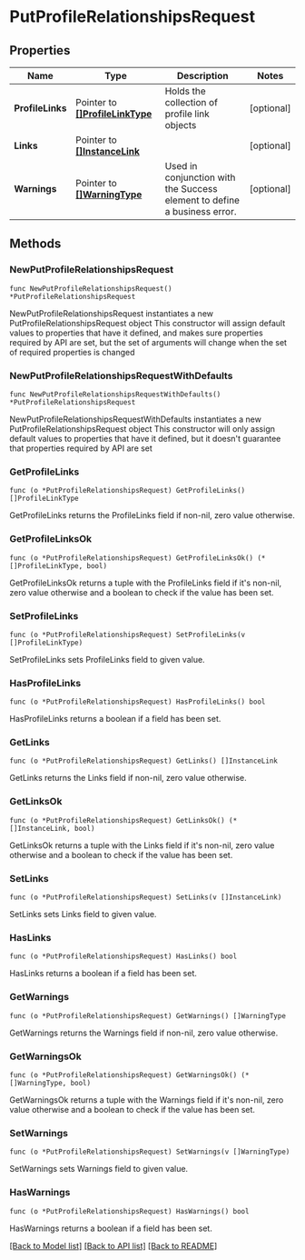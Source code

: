 # PutProfileRelationshipsRequest

## Properties

Name | Type | Description | Notes
------------ | ------------- | ------------- | -------------
**ProfileLinks** | Pointer to [**[]ProfileLinkType**](ProfileLinkType.md) | Holds the collection of profile link objects | [optional] 
**Links** | Pointer to [**[]InstanceLink**](InstanceLink.md) |  | [optional] 
**Warnings** | Pointer to [**[]WarningType**](WarningType.md) | Used in conjunction with the Success element to define a business error. | [optional] 

## Methods

### NewPutProfileRelationshipsRequest

`func NewPutProfileRelationshipsRequest() *PutProfileRelationshipsRequest`

NewPutProfileRelationshipsRequest instantiates a new PutProfileRelationshipsRequest object
This constructor will assign default values to properties that have it defined,
and makes sure properties required by API are set, but the set of arguments
will change when the set of required properties is changed

### NewPutProfileRelationshipsRequestWithDefaults

`func NewPutProfileRelationshipsRequestWithDefaults() *PutProfileRelationshipsRequest`

NewPutProfileRelationshipsRequestWithDefaults instantiates a new PutProfileRelationshipsRequest object
This constructor will only assign default values to properties that have it defined,
but it doesn't guarantee that properties required by API are set

### GetProfileLinks

`func (o *PutProfileRelationshipsRequest) GetProfileLinks() []ProfileLinkType`

GetProfileLinks returns the ProfileLinks field if non-nil, zero value otherwise.

### GetProfileLinksOk

`func (o *PutProfileRelationshipsRequest) GetProfileLinksOk() (*[]ProfileLinkType, bool)`

GetProfileLinksOk returns a tuple with the ProfileLinks field if it's non-nil, zero value otherwise
and a boolean to check if the value has been set.

### SetProfileLinks

`func (o *PutProfileRelationshipsRequest) SetProfileLinks(v []ProfileLinkType)`

SetProfileLinks sets ProfileLinks field to given value.

### HasProfileLinks

`func (o *PutProfileRelationshipsRequest) HasProfileLinks() bool`

HasProfileLinks returns a boolean if a field has been set.

### GetLinks

`func (o *PutProfileRelationshipsRequest) GetLinks() []InstanceLink`

GetLinks returns the Links field if non-nil, zero value otherwise.

### GetLinksOk

`func (o *PutProfileRelationshipsRequest) GetLinksOk() (*[]InstanceLink, bool)`

GetLinksOk returns a tuple with the Links field if it's non-nil, zero value otherwise
and a boolean to check if the value has been set.

### SetLinks

`func (o *PutProfileRelationshipsRequest) SetLinks(v []InstanceLink)`

SetLinks sets Links field to given value.

### HasLinks

`func (o *PutProfileRelationshipsRequest) HasLinks() bool`

HasLinks returns a boolean if a field has been set.

### GetWarnings

`func (o *PutProfileRelationshipsRequest) GetWarnings() []WarningType`

GetWarnings returns the Warnings field if non-nil, zero value otherwise.

### GetWarningsOk

`func (o *PutProfileRelationshipsRequest) GetWarningsOk() (*[]WarningType, bool)`

GetWarningsOk returns a tuple with the Warnings field if it's non-nil, zero value otherwise
and a boolean to check if the value has been set.

### SetWarnings

`func (o *PutProfileRelationshipsRequest) SetWarnings(v []WarningType)`

SetWarnings sets Warnings field to given value.

### HasWarnings

`func (o *PutProfileRelationshipsRequest) HasWarnings() bool`

HasWarnings returns a boolean if a field has been set.


[[Back to Model list]](../README.md#documentation-for-models) [[Back to API list]](../README.md#documentation-for-api-endpoints) [[Back to README]](../README.md)


